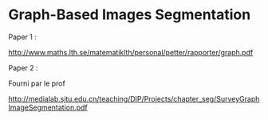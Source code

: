 # Graph-Based Images Segmentation

Paper 1 :

http://www.maths.lth.se/matematiklth/personal/petter/rapporter/graph.pdf

Paper 2 : 

Fourni par le prof 

http://medialab.sjtu.edu.cn/teaching/DIP/Projects/chapter_seg/SurveyGraphImageSegmentation.pdf
